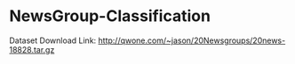 # NewsGroup-Classification

Dataset Download Link: http://qwone.com/~jason/20Newsgroups/20news-18828.tar.gz
